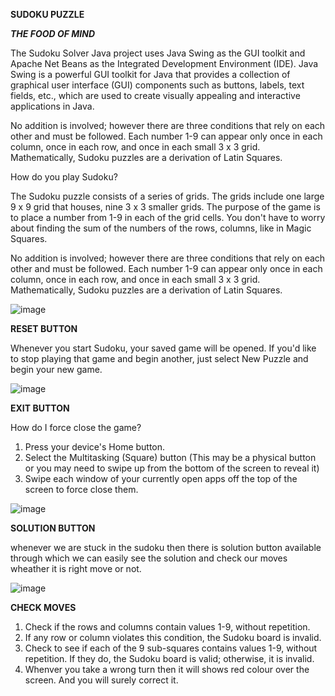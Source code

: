 **SUDOKU PUZZLE**

_**THE FOOD OF MIND**_

The Sudoku Solver Java project uses Java Swing as the GUI toolkit and Apache Net Beans as the Integrated Development Environment (IDE). Java Swing is a powerful GUI toolkit for Java that provides a collection of graphical user interface (GUI) components such as buttons, labels, text fields, etc., which are used to create visually appealing and interactive applications in Java.

No addition is involved; however there are three conditions that rely on each other and must be followed. Each number 1-9 can appear only once in each column, once in each row, and once in each small 3 x 3 grid. Mathematically, Sudoku puzzles are a derivation of Latin Squares.

How do you play Sudoku?

The Sudoku puzzle consists of a series of grids. The grids include one large 9 x 9 grid that houses, nine 3 x 3 smaller grids. The purpose of the game is to place a number from 1-9 in each of the grid cells. You don't have to worry about finding the sum of the numbers of the rows, columns, like in Magic Squares.

No addition is involved; however there are three conditions that rely on each other and must be followed. Each number 1-9 can appear only once in each column, once in each row, and once in each small 3 x 3 grid. Mathematically, Sudoku puzzles are a derivation of Latin Squares.


![image](https://github.com/adarshg3371/sudokufile/assets/114940577/c4530689-5491-46b1-8b04-34ddf2959b4d)

**RESET BUTTON**

Whenever you start Sudoku, your saved game will be opened. If you'd like to stop playing that game and begin another, just select New Puzzle and begin your new game.

![image](https://github.com/adarshg3371/sudokufile/assets/114940577/693cbe6c-e4ab-44b4-97f8-02cdec9b95dd)

**EXIT BUTTON**

How do I force close the game?

1) Press your device's Home button.
2) Select the Multitasking (Square) button (This may be a physical button or you may need to swipe up from the bottom of the screen to reveal it)
3) Swipe each window of your currently open apps off the top of the screen to force close them.

![image](https://github.com/adarshg3371/sudokufile/assets/114940577/d0dbca71-a454-422c-8f1c-8493a093c938)

**SOLUTION BUTTON**

whenever we are stuck in the sudoku then there is solution button available through which we can easily see the solution 
and check our moves wheather it is right move or not.

![image](https://github.com/adarshg3371/sudokufile/assets/114940577/15785404-b1bd-4d96-b2f5-d93737183060)

**CHECK MOVES**

1) Check if the rows and columns contain values 1-9, without repetition.
2) If any row or column violates this condition, the Sudoku board is invalid.
3) Check to see if each of the 9 sub-squares contains values 1-9, without repetition. If they do, the Sudoku board is valid; otherwise, it is invalid.
4) Whenver you take a wrong turn then it will shows red colour over the screen. And you will surely correct it. 

   


